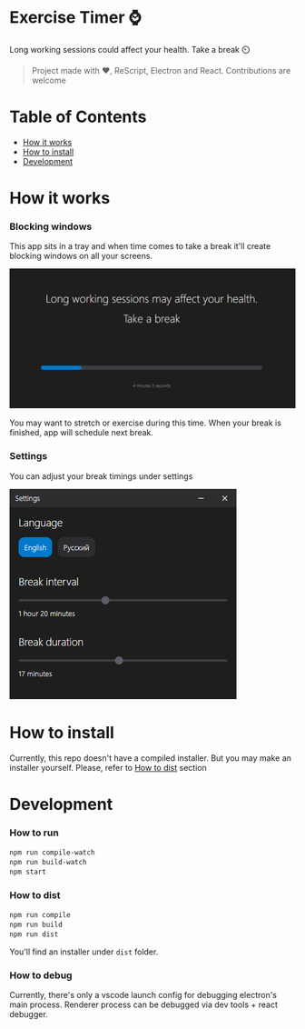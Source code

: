 # Exercise Timer :watch:

Long working sessions could affect your health. Take a break ⏲️

> Project made with ❤️, ReScript, Electron and React. Contributions are welcome


# Table of Contents

* [How it works](#how-it-works)
* [How to install](#how-to-install)
* [Development](#development)

# <a name="how-it-works"></a>How it works

### Blocking windows
This app sits in a tray and when time comes to take a break it'll create blocking windows on all your screens.

![Blocking Window](https://raw.githubusercontent.com/DeH4er/exercise-timer/main/.github/blocking-window.png)

You may want to stretch or exercise during this time. When your break is finished, app will schedule next break.

### Settings
You can adjust your break timings under settings

![Settings Window](https://raw.githubusercontent.com/DeH4er/exercise-timer/main/.github/settings-window.png)

# <a name="how-to-install"></a>How to install

Currently, this repo doesn't have a compiled installer. But you may make an installer yourself. Please, refer to [How to dist](#how-to-dist) section

# <a name="development"><a/>Development

### How to run

```bash
npm run compile-watch
npm run build-watch
npm start
```

### <a name="how-to-dist"></a>How to dist

```bash
npm run compile
npm run build
npm run dist
```

You'll find an installer under `dist` folder.

### How to debug

Currently, there's only a vscode launch config for debugging electron's main process. Renderer process can be debugged via dev tools + react debugger.
